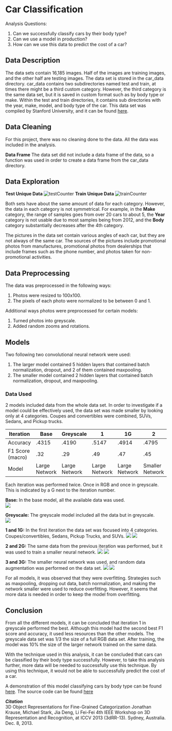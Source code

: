 # Car Classification

Analysis Questions:  
1) Can we successfully classify cars by their body type?
2) Can we use a model in production?
3) How can we use this data to predict the cost of a car?

## Data Description
The data sets contain 16,185 images. Half of the images are training images, and the other half are testing images. The data set is stored in the car_data directory. car_data contains two subdirectories named test and train, at times there might be a third custom category. However, the third category is the same data set, but it is saved in custom format such as by body type or make. Within the test and train directories, it contains sub directories with the year, make, model, and body type of the car. This data set was compiled by Stanford University, and it can be found [here](https://ai.stanford.edu/~jkrause/cars/car_dataset.html).

## Data Cleaning
For this project, there was no cleaning done to the data. All the data was included in the analysis.

**Data Frame**
The data set did not include a data frame of the data, so a function was used in order to create a data frame from the car_data directory.

## Data Exploration
**Test Unique Data**
![testCounter](pics/testCounter.png)
**Train Unique Data**
![trainCounter](pics/trainCounter.png)

Both sets have about the same amount of data for each category. However, the data in each category is not symmetrical. For example, in the **Make** category, the range of samples goes from over 20 cars to about 5, the **Year** category is not usable due to most samples being from 2012, and the **Body** category substantially decreases after the 4th category.

The pictures in the data set contain various angles of each car, but they are not always of the same car. The sources of the pictures include promotional photos from manufactures, promotional photos from dealerships that include frames such as the phone number, and photos taken for non-promotional activities. 

## Data Preprocessing
The data was preprocessed in the following ways:
1) Photos were resized to 100x100.
2) The pixels of each photo were normalized to be between 0 and 1.

Additional ways photos were preprocessed for certain models:
1) Turned photos into greyscale.
2) Added random zooms and rotations. 

## Models
Two following two convolutional neural network were used:
1) The larger model contained 5 hidden layers that contained batch normalization, dropout, and 2 of them contained maxpooling.
2) The smaller model contained 2 hidden layers that contained batch normalization, dropout, and maxpooling.

### Data Used
2 models included data from the whole data set. In order to investigate if a model could be effectively used, the data set was made smaller by looking only at 4 categories. Coupes and convertibles were combined, SUVs, Sedans, and Pickup trucks.

|Iteration|Base|Greyscale|1|1G|2|2G|3|3G
|---|---|---|---|---|---|---|---|---|
|Accuracy|.4315|.4190|.5147|.4914|.4795|.4547|.3898|.3450
|F1 Score (macro)|.32|.29|.49|.47|.45|.41|.30|.28|
|Model|Large Network|Large Network|Large Network|Large Network|Smaller Network|Smaller Network|Smaller Network|Smaller Network|

Each iteration was performed twice. Once in RGB and once in greyscale. This is indicated by a G next to the iteration number.

**Base:** In the base model, all the available data was used.  
![](pics/base.png)

**Greyscale:** The greyscale model included all the data but in greyscale.  
![](pics/grayscaleBody.png)

**1 and 1G:** In the first iteration the data set was focused into 4 categories. Coupes/convertibles, Sedans, Pickup Trucks, and SUVs.
![](pics/iter1.png)
![](pics/grayscaleIter1.png)

**2 and 2G:** The same data from the previous iteration was performed, but it was used to train a smaller neural network. 
![](pics/iter2.png)
![](pics/grayscaleIter2.png)

**3 and 3G:** The smaller neural network was used, and random data augmentation was performed on the data set.
![](pics/iter3.png)
![](pics/grayscaleIter3.png)

For all models, it was observed that they were overfitting. Strategies such as maxpooling, dropping out data, batch normalization, and making the network smaller were used to reduce overfitting. However, it seems that more data is needed in order to keep the model from overfitting.

## Conclusion
From all the different models, it can be concluded that iteration 1 in greyscale performed the best. Although this model had the second best F1 score and accuracy, it used less resources than the other models. The greyscale data set was 1/3 the size of a full RGB data set. After training, the model was 10% the size of the larger network trained on the same data.

With the technique used in this analysis, it can be concluded that cars can be classified by their body type successfully. However, to take this analysis further, more data will be needed to successfully use this technique. By using this technique, it would not be able to successfully predict the cost of a car.

A demonstration of this model classifying cars by body type can be found [here](https://jake-car.herokuapp.com). The source code can be found [here](Jake/ReadMe.md)

***Citation***  
3D Object Representations for Fine-Grained Categorization
Jonathan Krause, Michael Stark, Jia Deng, Li Fei-Fei
4th IEEE Workshop on 3D Representation and Recognition, at ICCV 2013 (3dRR-13). Sydney, Australia. Dec. 8, 2013.

